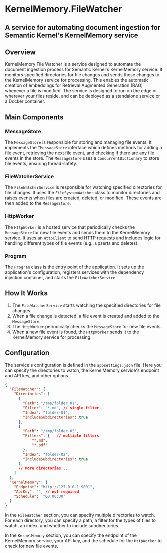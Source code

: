 # KernelMemory.FileWatcher 
## A service for automating document ingestion for Semantic Kernel's KernelMemory service


## Overview

KernelMemory File Watcher is a service designed to automate the document ingestion process for Semantic Kernel's KernelMemory service. It monitors specified directories for file changes and sends these changes to the KernelMemory service for processing. This enables the automatic creation of embeddings for Retrieval Augmented Generation (RAG) whenever a file is modified. The service is designed to run on the edge or wherever your files reside, and can be deployed as a standalone service or a Docker container.

## Main Components

### MessageStore

The `MessageStore` is responsible for storing and managing file events. It implements the `IMessageStore` interface which defines methods for adding a file event, retrieving the next file event, and checking if there are any file events in the store. The `MessageStore` uses a `ConcurrentDictionary` to store file events, ensuring thread-safety.

### FileWatcherService

The `FileWatcherService` is responsible for watching specified directories for file changes. It uses the `FileSystemWatcher` class to monitor directories and raises events when files are created, deleted, or modified. These events are then added to the `MessageStore`.

### HttpWorker

The `HttpWorker` is a hosted service that periodically checks the `MessageStore` for new file events and sends them to the KernelMemory service. It uses an `HttpClient` to send HTTP requests and includes logic for handling different types of file events (e.g., upserts and deletes).

### Program

The `Program` class is the entry point of the application. It sets up the application's configuration, registers services with the dependency injection container, and starts the `FileWatcherService`.

## How It Works

1. The `FileWatcherService` starts watching the specified directories for file changes.
2. When a file change is detected, a file event is created and added to the `MessageStore`.
3. The `HttpWorker` periodically checks the `MessageStore` for new file events.
4. When a new file event is found, the `HttpWorker` sends it to the KernelMemory service for processing.

## Configuration

The service's configuration is defined in the `appsettings.json` file. Here you can specify the directories to watch, the KernelMemory service's endpoint and API key, and other options.

```json
{
  "FileWatcher": {
    "Directories": [
      {
        "Path": "/tmp/folder_01",
        "Filter": "*.md", // single filter
        "Index": "folder-01",
        "IncludeSubdirectories": true
      },
      {
        "Path": "/tmp/folder_02",
        "Filters": {   // multiple filters
            "*.md",
            "*.pdf"
        },
        "Index": "folder-02",
        "IncludeSubdirectories": true
      },
      // More directories...
    ]
  },
  "KernelMemory": {
    "Endpoint": "http://127.0.0.1:9001",
    "ApiKey": "", // not required
    "Schedule":  "00:00:30"
  }
}

```

In the `FileWatcher` section, you can specify multiple directories to watch. For each directory, you can specify a path, a filter for the types of files to watch, an index, and whether to include subdirectories.

In the `KernelMemory` section, you can specify the endpoint of the KernelMemory service, your API key, and the schedule for the `HttpWorker` to check for new file events.
